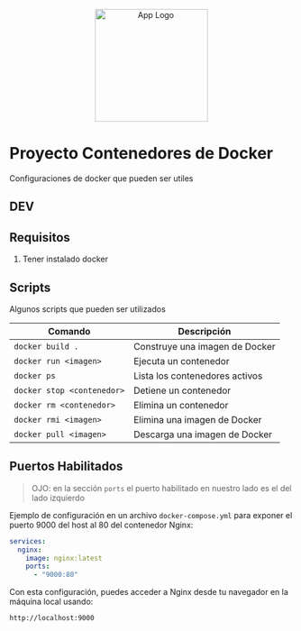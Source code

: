 <p align="center">
  <a href="https://github.com/" target="blank">
  <img src="https://cdn-icons-png.flaticon.com/512/25/25231.png" width="200" alt="App Logo" /></a>
</p>

# Proyecto Contenedores de Docker

Configuraciones de docker que pueden ser utiles

## DEV

## Requisitos

1. Tener instalado docker

## Scripts

Algunos scripts que pueden ser utilizados

| Comando                    | Descripción                    |
| -------------------------- | ------------------------------ |
| `docker build .`           | Construye una imagen de Docker |
| `docker run <imagen>`      | Ejecuta un contenedor          |
| `docker ps`                | Lista los contenedores activos |
| `docker stop <contenedor>` | Detiene un contenedor          |
| `docker rm <contenedor>`   | Elimina un contenedor          |
| `docker rmi <imagen>`      | Elimina una imagen de Docker   |
| `docker pull <imagen>`     | Descarga una imagen de Docker  |

## Puertos Habilitados

> OJO: en la sección `ports` el puerto habilitado en nuestro lado es el del lado izquierdo

Ejemplo de configuración en un archivo `docker-compose.yml` para exponer el puerto 9000 del host al 80 del contenedor Nginx:

```yaml
services:
  nginx:
    image: nginx:latest
    ports:
      - "9000:80"
```

Con esta configuración, puedes acceder a Nginx desde tu navegador en la máquina local usando:

```
http://localhost:9000
```
